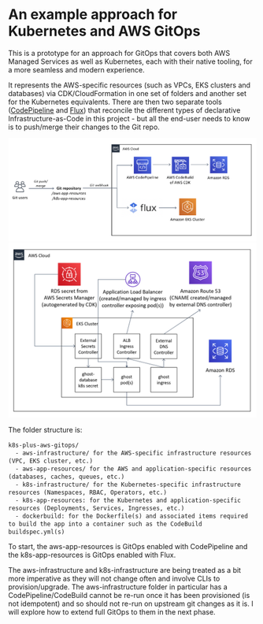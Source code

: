 # An example approach for Kubernetes and AWS GitOps

This is a prototype for an approach for GitOps that covers both AWS Managed Services as well as Kubernetes, each with their native tooling, for a more seamless and modern experience.

It represents the AWS-specific resources (such as VPCs, EKS clusters and databases) via CDK/CloudFormation in one set of folders and another set for the Kubernetes equivalents. There are then two separate tools ([CodePipeline](https://aws.amazon.com/codepipeline/) and [Flux](https://github.com/fluxcd/flux)) that reconcile the different types of declarative Infrastructure-as-Code in this project - but all the end-user needs to know is to push/merge their changes to the Git repo.

![](architecture-diagram.png)
![](architecture-diagram-2.png)

The folder structure is:

```
k8s-plus-aws-gitops/
  - aws-infrastructure/ for the AWS-specific infrastructure resources (VPC, EKS cluster, etc.)
  - aws-app-resources/ for the AWS and application-specific resources (databases, caches, queues, etc.)
  - k8s-infrastructure/ for the Kubernetes-specific infrastructure resources (Namespaces, RBAC, Operators, etc.)
  - k8s-app-resources: for the Kubernetes and application-specific resources (Deployments, Services, Ingresses, etc.)
  - dockerbuild: for the Dockerfile(s) and associated items required to build the app into a container such as the CodeBuild buildspec.yml(s)
````

To start, the aws-app-resources is GitOps enabled with CodePipeline and the k8s-app-resources is GitOps enabled with Flux.

The aws-infrastructure and k8s-infrastructure are being treated as a bit more imperative as they will not change often and involve CLIs to provision/upgrade. The aws-infrastructure folder in particular has a CodePipeline/CodeBuild cannot be re-run once it has been provisioned (is not idempotent) and so should not re-run on upstream git changes as it is. I will explore how to extend full GitOps to them in the next phase.

